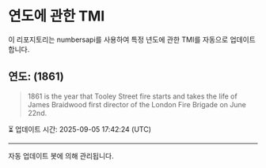 
# 연도에 관한 TMI

이 리포지토리는 numbersapi를 사용하여 특정 년도에 관한 TMI를 자동으로 업데이트합니다.

## 연도: (1861)
> 1861 is the year that Tooley Street fire starts and takes the life of James Braidwood first director of the London Fire Brigade on June 22nd.

⏳ 업데이트 시간: 2025-09-05 17:42:24 (UTC)

---
자동 업데이트 봇에 의해 관리됩니다.
